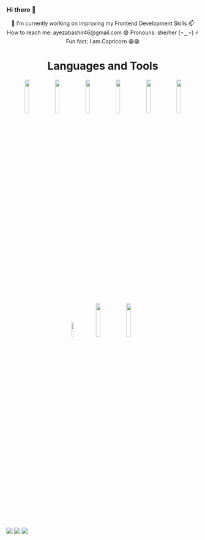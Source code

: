 ### Hi there 👋

<!--
**ayezabashir/ayezabashir** is a ✨ _special_ ✨ repository because its `README.md` (this file) appears on your GitHub profile.

Here are some ideas to get you started:

-->

<p align="center">
🔭 I’m currently working on improving my Frontend Development Skills 
📫 How to reach me: ayezabashir46@gmail.com
😄 Pronouns: she/her (¬‿¬)
⚡ Fun fact: I am Capricorn 😁😁

<h1 align="center">Languages and Tools</h1>
<div align="center">
<code><img width="15%" src="https://www.vectorlogo.zone/logos/w3_html5/w3_html5-ar21.svg"></code>
<code><img width="15%" src="https://www.vectorlogo.zone/logos/w3_css/w3_css-ar21.svg"></code>
<code><img width="15%" src="https://www.vectorlogo.zone/logos/javascript/javascript-ar21.svg"></code>
<code><img width="15%" src="https://www.vectorlogo.zone/logos/reactjs/reactjs-ar21.svg"></code>
<code><img width="15%" src="https://www.vectorlogo.zone/logos/git-scm/git-scm-ar21.svg"></code>
<code><img width="15%" src="https://www.vectorlogo.zone/logos/github/github-ar21.svg"></code>
<code><img width="10%" src="https://www.vectorlogo.zone/logos/visualstudio_code/visualstudio_code-icon.svg"></code>
<code><img width="15%" src="https://www.vectorlogo.zone/logos/canva/canva-ar21.svg"></code>
<code><img width="15%" src="https://www.vectorlogo.zone/logos/adobe_illustrator/adobe_illustrator-ar21.svg"></code>
</div>
<img align="center" src="https://github-readme-stats.vercel.app/api?username=ayezabashir&show_icons=true&theme=tokyonight"/>

 <img align="center" src="https://github-readme-streak-stats.herokuapp.com/?user=ayezabashir&show_icons=true&theme=tokyonight"/>
 <img align="center" src="https://github-readme-stats.vercel.app/api/top-langs?username=ayezabashir&hide_progress=true&layout=compact&theme=tokyonight"/>

</p>
